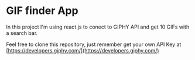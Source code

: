 # GIF finder App

In this project I'm using react.js to conect to GIPHY API and get 10 GIFs with a search bar. 

Feel free to clone this repository, just remember get your own API Key at [https://developers.giphy.com/](https://developers.giphy.com/)